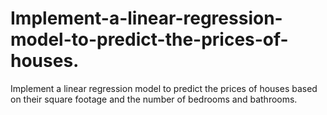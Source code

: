 # Implement-a-linear-regression-model-to-predict-the-prices-of-houses.
Implement a linear regression model to predict the prices of houses based on their square footage and the number of bedrooms and bathrooms.
